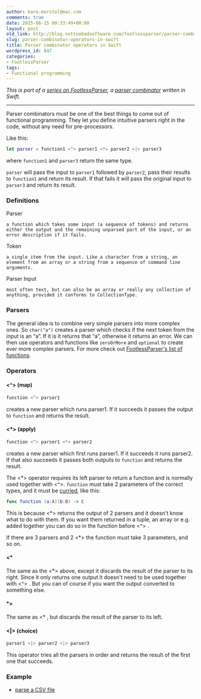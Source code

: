 ```yaml
---
author: kare.morstol@mac.com
comments: true
date: 2015-06-15 00:33:49+00:00
layout: post
old_link: http://blog.nottoobadsoftware.com/footlessparser/parser-combinator-operators-in-swift/
slug: parser-combinator-operators-in-swift
title: Parser combinator operators in Swift
wordpress_id: 847
categories:
- FootlessParser
tags:
- Functional programming
---
```


_This is part of a [series on FootlessParser](/footlessparser/), a [parser combinator](http://en.wikipedia.org/wiki/Parser_combinator) written in Swift._

* * *

Parser combinators must be one of the best things to come out of functional programming. They let you define intuitive parsers right in the code, without any need for pre-processors.

Like this:

    
```swift
let parser = function1 <^> parser1 <*> parser2 <|> parser3
```

where `function1` and `parser3` return the same type.

`parser` will pass the input to `parser1` followed by `parser2`, pass their results to `function1` and return its result. If that fails it will pass the original input to `parser3` and return its result.

<!-- more -->

### Definitions

Parser

    a function which takes some input (a sequence of tokens) and returns either the output and the remaining unparsed part of the input, or an error description if it fails.

Token

    a single item from the input. Like a character from a string, an element from an array or a string from a sequence of command line arguments.

Parser Input

    most often text, but can also be an array or really any collection of anything, provided it conforms to CollectionType.

### Parsers

The general idea is to combine very simple parsers into more complex ones. So `char("a")`  creates a parser which checks if the next token from the input is an “a”. If it is it returns that “a”, otherwise it returns an error. We can then use operators and functions like `zeroOrMore` and `optional` to create ever more complex parsers. For more check out [ FootlessParser's list of functions](http://kareman.github.io/FootlessParser/Functions.html).

### Operators

#### <^> (map)

```swift
function <^> parser1
```

creates a new parser which runs parser1. If it succeeds it passes the output to `function` and returns the result.

#### <*> (apply)

```swift
function <^> parser1 <*> parser2
```

creates a new parser which first runs parser1. If it succeeds it runs parser2. If that also succeeds it passes both outputs to `function` and returns the result.

The <*> operator requires its left parser to return a function and is normally used together with <^>. `function` must take 2 parameters of the correct types, and it must be [curried](https://developer.apple.com/library/ios/documentation/Swift/Conceptual/Swift_Programming_Language/Declarations.html#//apple_ref/doc/uid/TP40014097-CH34-ID363), like this:

```swift
func function (a:A)(b:B) -> C 
```

This is because <*> returns the output of 2 parsers and it doesn't know what to do with them. If you want them returned in a tuple, an array or e.g. added together you can do so in the function before <^> .

If there are 3 parsers and 2 <*> the function must take 3 parameters, and so on.

#### <*

The same as the <*> above, except it discards the result of the parser to its right. Since it only returns one output it doesn't need to be used together with <^> . But you can of course if you want the output converted to something else.

#### *>

The same as <* , but discards the result of the parser to its left.

#### <|>  (choice)

```swift
parser1 <|> parser2 <|> parser3
```

This operator tries all the parsers in order and returns the result of the first one that succeeds.

### Example

* [parse a CSV file](https://github.com/kareman/FootlessParser#csv-parser)

